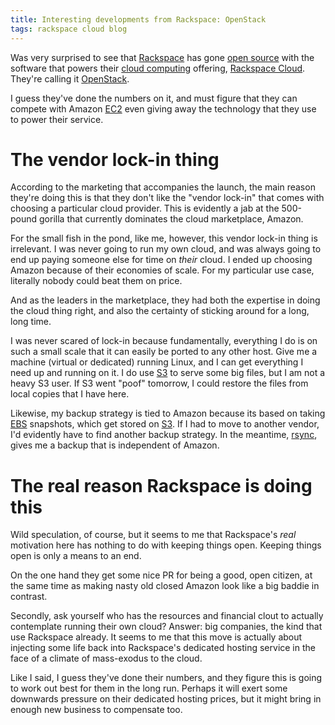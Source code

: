 ```yaml
---
title: Interesting developments from Rackspace: OpenStack
tags: rackspace cloud blog
---
```


Was very surprised to see that [Rackspace](/wiki/Rackspace) has gone [open source](/wiki/open_source) with the software that powers their [cloud computing](/wiki/cloud_computing) offering, [Rackspace Cloud](http://www.rackspacecloud.com/). They're calling it [OpenStack](http://www.openstack.org/).

I guess they've done the numbers on it, and must figure that they can compete with Amazon [EC2](/wiki/EC2) even giving away the technology that they use to power their service.

# The vendor lock-in thing

According to the marketing that accompanies the launch, the main reason they're doing this is that they don't like the "vendor lock-in" that comes with choosing a particular cloud provider. This is evidently a jab at the 500-pound gorilla that currently dominates the cloud marketplace, Amazon.

For the small fish in the pond, like me, however, this vendor lock-in thing is irrelevant. I was never going to run my own cloud, and was always going to end up paying someone else for time on _their_ cloud. I ended up choosing Amazon because of their economies of scale. For my particular use case, literally nobody could beat them on price.

And as the leaders in the marketplace, they had both the expertise in doing the cloud thing right, and also the certainty of sticking around for a long, long time.

I was never scared of lock-in because fundamentally, everything I do is on such a small scale that it can easily be ported to any other host. Give me a machine (virtual or dedicated) running Linux, and I can get everything I need up and running on it. I do use [S3](/wiki/S3) to serve some big files, but I am not a heavy S3 user. If S3 went "poof" tomorrow, I could restore the files from local copies that I have here.

Likewise, my backup strategy is tied to Amazon because its based on taking [EBS](/wiki/EBS) snapshots, which get stored on [S3](/wiki/S3). If I had to move to another vendor, I'd evidently have to find another backup strategy. In the meantime, [rsync](/wiki/rsync), gives me a backup that is independent of Amazon.

# The real reason Rackspace is doing this

Wild speculation, of course, but it seems to me that Rackspace's _real_ motivation here has nothing to do with keeping things open. Keeping things open is only a means to an end.

On the one hand they get some nice PR for being a good, open citizen, at the same time as making nasty old closed Amazon look like a big baddie in contrast.

Secondly, ask yourself who has the resources and financial clout to actually contemplate running their own cloud? Answer: big companies, the kind that use Rackspace already. It seems to me that this move is actually about injecting some life back into Rackspace's dedicated hosting service in the face of a climate of mass-exodus to the cloud.

Like I said, I guess they've done their numbers, and they figure this is going to work out best for them in the long run. Perhaps it will exert some downwards pressure on their dedicated hosting prices, but it might bring in enough new business to compensate too.
